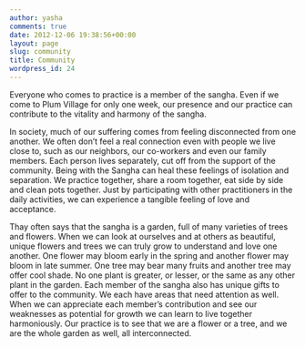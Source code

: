 ```yaml
---
author: yasha
comments: true
date: 2012-12-06 19:38:56+00:00
layout: page
slug: community
title: Community
wordpress_id: 24
---
```


Everyone who comes to practice is a member of the sangha. Even if we come to Plum Village for only one week, our presence and our practice can contribute to the vitality and harmony of the sangha.

In society, much of our suffering comes from feeling disconnected from one another. We often don’t feel a real connection even with people we live close to, such as our neighbors, our co-workers and even our family members. Each person lives separately, cut off from the support of the community. Being with the Sangha can heal these feelings of isolation and separation. We practice together, share a room together, eat side by side and clean pots together. Just by participating with other practitioners in the daily activities, we can experience a tangible feeling of love and acceptance.

Thay often says that the sangha is a garden, full of many varieties of trees and flowers. When we can look at ourselves and at others as beautiful, unique flowers and trees we can truly grow to understand and love one another. One flower may bloom early in the spring and another flower may bloom in late summer. One tree may bear many fruits and another tree may offer cool shade. No one plant is greater, or lesser, or the same as any other plant in the garden. Each member of the sangha also has unique gifts to offer to the community. We each have areas that need attention as well. When we can appreciate each member’s contribution and see our weaknesses as potential for growth we can learn to live together harmoniously. Our practice is to see that we are a flower or a tree, and we are the whole garden as well, all interconnected.
